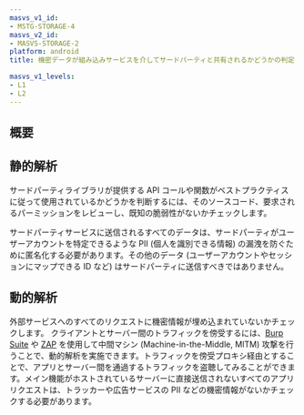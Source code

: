 ```yaml
---
masvs_v1_id:
- MSTG-STORAGE-4
masvs_v2_id:
- MASVS-STORAGE-2
platform: android
title: 機密データが組み込みサービスを介してサードパーティと共有されるかどうかの判定 (Determining Whether Sensitive Data Is Shared with Third Parties via Embedded Services)

masvs_v1_levels:
- L1
- L2
---
```


## 概要

## 静的解析

サードパーティライブラリが提供する API コールや関数がベストプラクティスに従って使用されているかどうかを判断するには、そのソースコード、要求されるパーミッションをレビューし、既知の脆弱性がないかチェックします。

サードパーティサービスに送信されるすべてのデータは、サードパーティがユーザーアカウントを特定できるような PII (個人を識別できる情報) の漏洩を防ぐために匿名化する必要があります。その他のデータ (ユーザーアカウントやセッションにマップできる ID など) はサードパーティに送信すべきではありません。

## 動的解析

外部サービスへのすべてのリクエストに機密情報が埋め込まれていないかチェックします。
クライアントとサーバー間のトラフィックを傍受するには、[Burp Suite](../../../tools/network/MASTG-TOOL-0077.md) や [ZAP](../../../tools/network/MASTG-TOOL-0079.md) を使用して中間マシン (Machine-in-the-Middle, MITM) 攻撃を行うことで、動的解析を実施できます。トラフィックを傍受プロキシ経由とすることで、アプリとサーバー間を通過するトラフィックを盗聴してみることができます。メイン機能がホストされているサーバーに直接送信されないすべてのアプリリクエストは、トラッカーや広告サービスの PII などの機密情報がないかチェックする必要があります。
